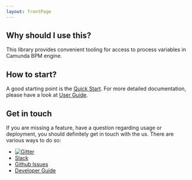 ```yaml
---
layout: frontPage
---
```


## Why should I use this?

This library provides convenient tooling for access to process variables in Camunda BPM engine. 

## How to start?

A good starting point is the [Quick Start](./quick-start). For more detailed documentation, please have a look at
[User Guide](./wiki/user-guide).

## Get in touch

If you are missing a feature, have a question regarding usage or deployment, you should definitely get in touch 
with the us. There are various ways to do so:

* [![Gitter](https://badges.gitter.im/holunda-io/camunda-bpm-data.svg)](https://gitter.im/holunda-io/camunda-bpm-data?utm_source=badge&utm_medium=badge&utm_campaign=pr-badge)
* [Slack](https://holunda.slack.com/messages/camunda-bpm-data/)
* [Github Issues](https://github.com/holunda-io/camunda-bpm-data/issues)
* [Developer Guide](./wiki/developer-guide)
